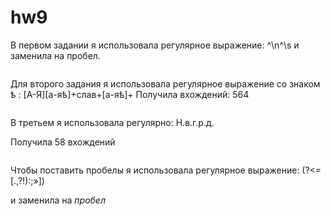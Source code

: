 # hw9
В первом задании я использовала регулярное выражение: ^\n^\s и заменила на пробел.

![]()

Для второго задания я использовала регулярное выражение со знаком ѣ : [А-Я][а-яѣ]+слав+[а-яѣ]+
 Получила вхождений: 564
 
 ![]()

В третьем я использовала регулярно: Н.в.г.р.д. 

Получила 58 вхождений

![]()

Чтобы поставить пробелы я использовала регулярное выражение: (?<=[.,?!):;»])

и заменила на *пробел*

![]()
